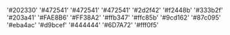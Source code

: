 '#202330'
'#472541'
'#472541'
'#472541'
'#2d2f42'
'#f2448b'
'#333b2f'
'#203a41'
'#FAE8B6'
'#FF38A2'
'#ffb347'
'#ffc85b'
'#9cd162'
'#87c095'
'#eba4ac'
'#d9bcef'
'#444444'
'#6D7A72'
'#fff0f5'
